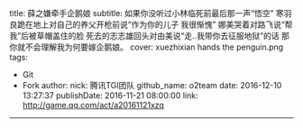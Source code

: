 title: 薛之嫌牵手企鹅娘
subtitle: 如果你没听过小林临死前最后那一声“悟空” 寒羽良跪在地上对自己的养父开枪前说“作为你的儿子 我很惭愧” 娜美哭着对路飞说“帮我”后被草帽盖住的脸 死去的志志雄回头对由美说“走..我带你去征服地狱”的话 那你就不会理解我为何要嫁企鹅娘。
cover: xuezhixian hands the penguin.png
tags:
  - Git
  - Fork
author:
  nick: 腾讯TGI团队
  github_name: o2team
date: 2016-12-10 13:27:37
publishDate: 2016-11-21 08:00:00
link: http://game.qq.com/act/a20161121xzq
---

<!-- more -->
